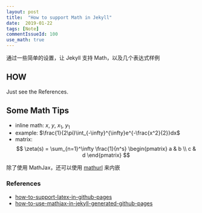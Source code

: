 ```yaml
---
layout: post
title:  "How to support Math in Jekyll"
date:  2019-01-22
tags: [Note]
commentIssueId: 100
use_math: true
---
```


通过一些简单的设置，让 Jekyll 支持 Math，以及几个表达式样例

## HOW
Just see the References.

## Some Math Tips
* inline math: $x$, $y$, $x_1$, $y_1​$
* example: $\frac{1}{2\pi}\int_{-\infty}^{\infty}e^{-\frac{x^2}{2}}dx$
* matrix:
$$
\zeta(s) = \sum_{n=1}^\infty \frac{1}{n^s}
  \begin{pmatrix}
  a & b \\
  c & d
  \end{pmatrix}
$$

除了使用 MathJax，还可以使用 [mathurl](http://mathurl.com/) 来内嵌

### References
* [how-to-support-latex-in-github-pages](https://stackoverflow.com/questions/26275645/how-to-support-latex-in-github-pages)
* [how-to-use-mathjax-in-jekyll-generated-github-pages](http://haixing-hu.github.io/programming/2013/09/20/how-to-use-mathjax-in-jekyll-generated-github-pages/)
